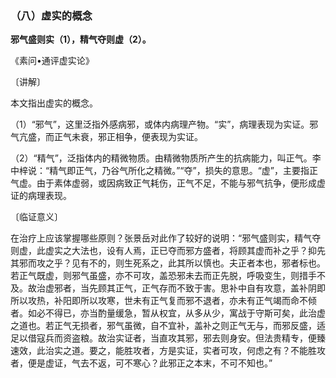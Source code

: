 ### （八）虚实的概念

**邪气盛则实（1），精气夺则虚（2）。**

​《素问•通评虚实论》

〔讲解〕

本文指出虚实的概念。

（1）“邪气”，这里泛指外感病邪，或体内病理产物。“实”，病理表现为实证。邪气亢盛，而正气未衰，邪正相争，便表现为实证。

（2）“精气”，泛指体内的精微物质。由精微物质所产生的抗病能力，叫正气。李中梓说：“精气即正气，乃谷气所化之精微。”“夺”，损失的意思。“虚”，主要指正气虚。由于素体虚弱，或因病致正气耗伤，正气不足，不能与邪气抗争，便形成虚证的病理表现。

〔临证意义〕

在治疗上应该掌握哪些原则？张景岳对此作了较好的说明：“邪气盛则实，精气夺则虚，此虚实之大法也，设有人焉，正已夺而邪方盛者，将顾其虚而补之乎？抑先其邪而攻之乎？见有不的，则生死系之，此其所以慎也。夫正者本也，邪者标也。若正气既虚，则邪气虽盛，亦不可攻，盖恐邪未去而正先脱，呼吸变生，则措手不及。故治虚邪者，当先顾其正气，正气存而不致于害。思补中自有攻意，盖补阴即所以攻热，补阳即所以攻寒，世未有正气复而邪不退者，亦未有正气竭而命不倾者。如必不得已，亦当酌量缓急，暂从权宜，从多从少，寓战于守斯可矣，此治虚之道也。若正气无损者，邪气虽微，自不宜补，盖补之则正气无与，而邪反盛，适足以借寇兵而资盗粮。故治实证者，当直攻其邪，邪去则身安。但法贵精专，便臻速效，此治实之道。要之，能胜攻者，方是实证，实者可攻，何虑之有？不能胜攻者，便是虚证，气去不返，可不寒心？此邪正之本末，不可不知也。”

